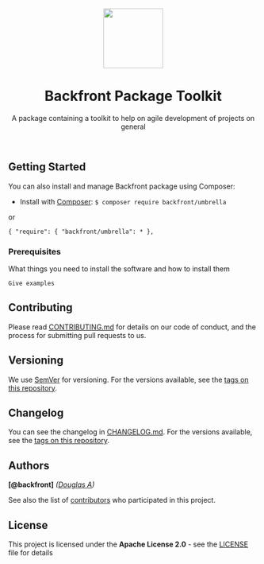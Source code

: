 <br>

<p align="center">
  <a href="https://github.com/BackFront/backfront-package/">
    <img src="https://cdn.dribbble.com/users/201004/screenshots/1854521/logo_folio_bf.jpg" alt="" width=120 height=120>
  </a>

  <h1 align="center">Backfront Package Toolkit</h1>

  <p align="center">A package containing a toolkit to help on agile development of projects on general</p>
</p>

<br>

## Getting Started

You can also install and manage Backfront package using Composer:

- Install with [Composer](https://getcomposer.org/): `$ composer require backfront/umbrella`

or

`{
    "require": {
            "backfront/umbrella": *
    },
`

### Prerequisites

What things you need to install the software and how to install them

```
Give examples
```

## Contributing

Please read [CONTRIBUTING.md](.gitdocs/CONTRIBUTING.md) for details on our code of conduct, and the process for submitting pull requests to us.

## Versioning

We use [SemVer](http://semver.org/) for versioning. For the versions available, see the [tags on this repository](https://github.com/BackFront/backfront-package/releases).

## Changelog

You can see the changelog in [CHANGELOG.md](/.gitdocs/CHANGELOG.mg). 
For the versions available, see the [tags on this repository](https://github.com/BackFront/backfront-package/releases).

## Authors

**[@backfront]** _([Douglas A](http://alvesdouglas.com.br))_

See also the list of [contributors](https://github.com/BackFront/backfront-package/contributors) who participated in this project.

## License

This project is licensed under the **Apache License 2.0** - see the [LICENSE](LICENSE) file for details

